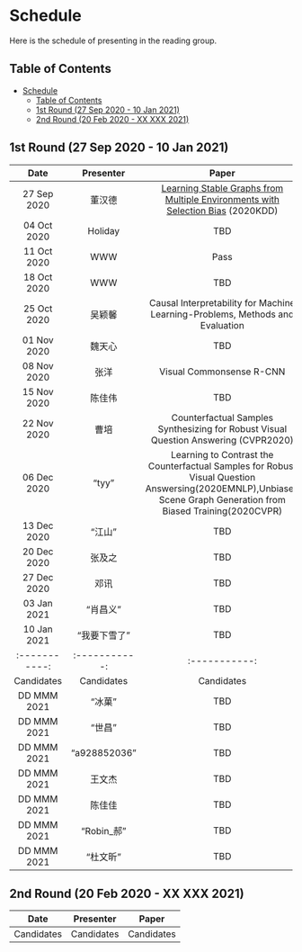 # Schedule
Here is the schedule of presenting in the reading group.

## Table of Contents
- [Schedule](#schedule)
  - [Table of Contents](#table-of-contents)
  - [1st Round (27 Sep 2020 - 10 Jan 2021)](#1st-round-27-sep-2020---10-jan-2021)
  - [2nd Round (20 Feb 2020 - XX XXX 2021)](#2nd-round-20-feb-2020---xx-xxx-2021)

## 1st Round (27 Sep 2020 - 10 Jan 2021)
| Date | Presenter | Paper |
| :-----------: | :-----------: | :-----------: |
| 27 Sep 2020 | 董汉德 | [Learning Stable Graphs from Multiple Environments with Selection Bias](https://dl.acm.org/doi/abs/10.1145/3394486.3403270) (2020KDD) |
| 04 Oct 2020 | Holiday | TBD |
| 11 Oct 2020 | WWW | Pass |
| 18 Oct 2020 | WWW | TBD |
| 25 Oct 2020 | 吴颖馨 | Causal Interpretability for Machine Learning-Problems, Methods and Evaluation|
| 01 Nov 2020 | 魏天心 | TBD |
| 08 Nov 2020 | 张洋 | Visual Commonsense R-CNN |
| 15 Nov 2020 | 陈佳伟| TBD |
| 22 Nov 2020 | 曹培 | Counterfactual Samples Synthesizing for Robust Visual Question Answering (CVPR2020)|
| 06 Dec 2020 | “tyy” | Learning to Contrast the Counterfactual Samples for Robust Visual Question Answersing(2020EMNLP),Unbiased Scene Graph Generation from Biased Training(2020CVPR) |
| 13 Dec 2020 | “江山” | TBD |
| 20 Dec 2020 | 张及之 | TBD |
| 27 Dec 2020 | 邓讯 | TBD |
| 03 Jan 2021 | “肖昌义” | TBD |
| 10 Jan 2021 |“我要下雪了”| TBD |
| :-----------: | :-----------: | :-----------: |
| Candidates | Candidates | Candidates |
| DD MMM 2021 | “冰菓” | TBD |
| DD MMM 2021 | “世昌” | TBD |
| DD MMM 2021 | “a928852036” | TBD |
| DD MMM 2021 | 王文杰 | TBD |
| DD MMM 2021 | 陈佳佳 | TBD |
| DD MMM 2021 | “Robin_郝” | TBD |
| DD MMM 2021 | “杜文昕” | TBD |


## 2nd Round (20 Feb 2020 - XX XXX 2021)
| Date | Presenter | Paper |
| :-----------: | :-----------: | :-----------: |
| Candidates | Candidates | Candidates |
